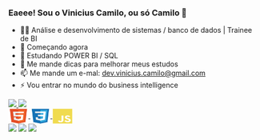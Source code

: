 ### Eaeee! Sou o Vinicius Camilo, ou só Camilo 👋

- 👨‍🎓 Análise e desenvolvimento de sistemas / banco de dados | Trainee de BI
- 👶 Começando agora
- 🌱 Estudando POWER BI / SQL
- 💬 Me mande dicas para melhorar meus estudos
- 📫 Me mande um e-mal: dev.vinicius.camilo@gmail.com
- ⚡ Vou entrar no mundo do business intelligence

<div>
  <a href="https://github.com/camiluoo">
  <img height="180em" src="https://github-readme-stats.vercel.app/api?username=camiluoo&show_icons=true&theme=tokyonight&include_all_commits=true&count_private=true"/>
  <img height="130em" src="https://github-readme-stats.vercel.app/api/top-langs/?username=camiluoo&layout=compact&langs_count=7&theme=tokyonight"/>
</div>
<img align="center" alt="vini-HTML" height="30" width="40" src="https://raw.githubusercontent.com/devicons/devicon/master/icons/html5/html5-original.svg">
 <img align="center" alt="vini-CSS" height="30" width="40" src="https://raw.githubusercontent.com/devicons/devicon/master/icons/css3/css3-original.svg">
<img align="center" alt="vini-Js" height="30" width="40" src="https://raw.githubusercontent.com/devicons/devicon/master/icons/javascript/javascript-plain.svg">
  
<div> 
  <a href="https://www.linkedin.com/in/vinicius-camilo/" target="_blank"><img src="https://img.shields.io/badge/-LinkedIn-%230077B5?style=for-the-badge&logo=linkedin&logoColor=white" target="_blank"></a>
  <a href = "mailto:dev.vinicius.camilo@gmail.com"><img src="https://img.shields.io/badge/-Gmail-%23333?style=for-the-badge&logo=gmail&logoColor=white" target="_blank"></a>   
  <a href="https://instagram.com/camiluo" target="_blank"><img src="https://img.shields.io/badge/-Instagram-%23E4405F?style=for-the-badge&logo=instagram&logoColor=white" target="_blank"></a>
  </div>
  
